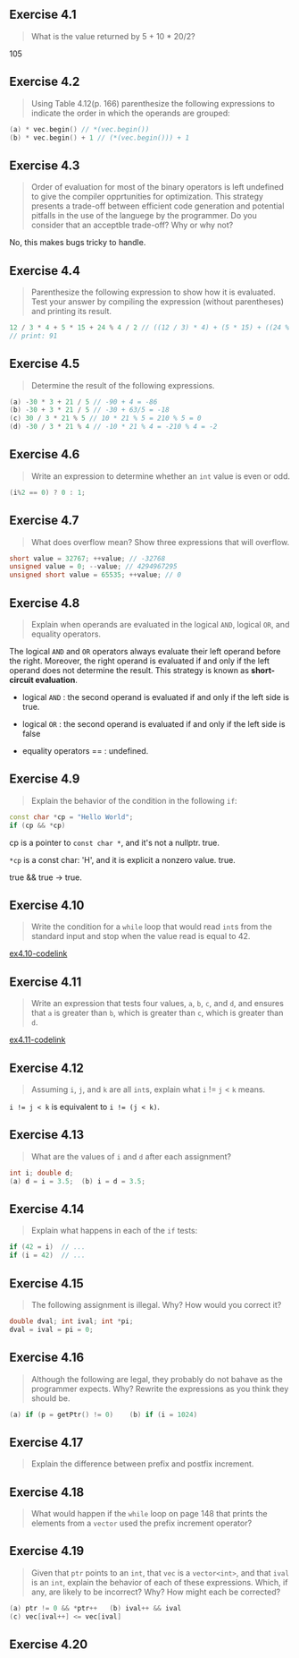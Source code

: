 ## Exercise 4.1

> What is the value returned by 5 + 10 * 20/2?

105

## Exercise 4.2

> Using Table 4.12(p. 166) parenthesize the following expressions to indicate the order in which the operands are grouped:

```cpp
(a) * vec.begin() // *(vec.begin())
(b) * vec.begin() + 1 // (*(vec.begin())) + 1
```

## Exercise 4.3

> Order of evaluation for most of the binary operators is left undefined to give the compiler opprtunities for optimization. This strategy presents a trade-off between efficient code generation and potential pitfalls in the use of the languege by the programmer. Do you consider that an acceptble trade-off? Why or why not?

No, this makes bugs tricky to handle.

## Exercise 4.4

> Parenthesize the following expression to show how it is evaluated. Test your answer by compiling the expression (without parentheses) and printing its result.

```cpp
12 / 3 * 4 + 5 * 15 + 24 % 4 / 2 // ((12 / 3) * 4) + (5 * 15) + ((24 % 2) / 2)
// print: 91
```

## Exercise 4.5

> Determine the result of the following expressions.

```cpp
(a) -30 * 3 + 21 / 5 // -90 + 4 = -86
(b) -30 + 3 * 21 / 5 // -30 + 63/5 = -18
(c) 30 / 3 * 21 % 5 // 10 * 21 % 5 = 210 % 5 = 0
(d) -30 / 3 * 21 % 4 // -10 * 21 % 4 = -210 % 4 = -2
```

## Exercise 4.6

> Write an expression to determine whether an `int` value is even or odd.

```cpp
(i%2 == 0) ? 0 : 1;
```

## Exercise 4.7

> What does overflow mean? Show three expressions that will overflow.

```cpp
short value = 32767; ++value; // -32768
unsigned value = 0; --value; // 4294967295
unsigned short value = 65535; ++value; // 0
```
## Exercise 4.8

> Explain when operands are evaluated in the logical `AND`, logical `OR`, and equality operators.

The logical `AND` and `OR` operators always evaluate their left operand before the right. Moreover, the right operand is evaluated if and only if the left operand does not determine the result. This strategy is known as **short-circuit evaluation**.

- logical `AND` : the second operand is evaluated if and only if the left side is true.

- logical `OR` : the second operand is evaluated if and only if the left side is false

- equality operators == : undefined.

## Exercise 4.9

> Explain the behavior of the condition in the following `if`:
```cpp
const char *cp = "Hello World";
if (cp && *cp)
```
cp is a pointer to `const char *`, and it's not a nullptr. true.

`*cp` is a const char: 'H', and it is explicit a nonzero value. true.

true && true -> true.

## Exercise 4.10

> Write the condition for a `while` loop that would read `int`s from the standard input and stop when the value read is equal to 42.

[ex4.10-codelink](exercise4.10.cpp)

## Exercise 4.11

> Write an expression that tests four values, `a`, `b`, `c`, and `d`, and ensures that `a` is greater than `b`, which is greater than `c`, which is greater than `d`.

[ex4.11-codelink](exercise4.11.cpp)

## Exercise 4.12

> Assuming `i`, `j`, and `k` are all `int`s, explain what `i` != `j` < `k` means.

`i != j < k` is equivalent to `i != (j < k)`.

## Exercise 4.13

> What are the values of `i` and `d` after each assignment?
```cpp
int i; double d;
(a) d = i = 3.5;  (b) i = d = 3.5;
```

## Exercise 4.14

> Explain what happens in each of the `if` tests:
```cpp
if (42 = i)  // ...
if (i = 42)  // ...
```

## Exercise 4.15

> The following assignment is illegal. Why? How would you correct it?
```cpp
double dval; int ival; int *pi;
dval = ival = pi = 0;
```

## Exercise 4.16

> Although the following are legal, they probably do not bahave as the programmer expects. Why? Rewrite the expressions as you think they should be.
```cpp
(a) if (p = getPtr() != 0)    (b) if (i = 1024)
```

## Exercise 4.17

> Explain the difference between prefix and postfix increment.

## Exercise 4.18

> What would happen if the `while` loop on page 148 that prints the elements from a `vector` used the prefix increment operator?

## Exercise 4.19

> Given that `ptr` points to an `int`, that `vec` is a `vector<int>`, and that `ival` is an `int`, explain the behavior of each of these expressions. Which, if any, are likely to be incorrect? Why? How might each be corrected?
```cpp
(a) ptr != 0 && *ptr++   (b) ival++ && ival
(c) vec[ival++] <= vec[ival]
```
## Exercise 4.20

